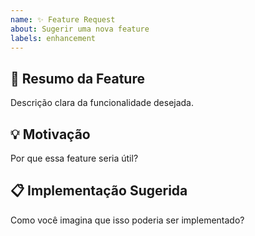 ```yaml
---
name: ✨ Feature Request
about: Sugerir uma nova feature
labels: enhancement
---
```


## 🚀 Resumo da Feature
Descrição clara da funcionalidade desejada.

## 💡 Motivação
Por que essa feature seria útil?

## 📋 Implementação Sugerida
Como você imagina que isso poderia ser implementado?